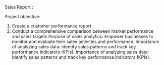 Sales Report :

Project objective:
  1. Create a customer performance report
  2. Conduct a comprehensive comparison between market performance and sales targets
Purpose of sales analytics: Empower businesses to monitor and evaluate their sales activities and performance.
Importance of analyzing sales data: Identify sales patterns and track key performance indicators (KPIs).
Importance of analyzing sales data: Identify sales patterns and track key performance indicators (KPIs).
